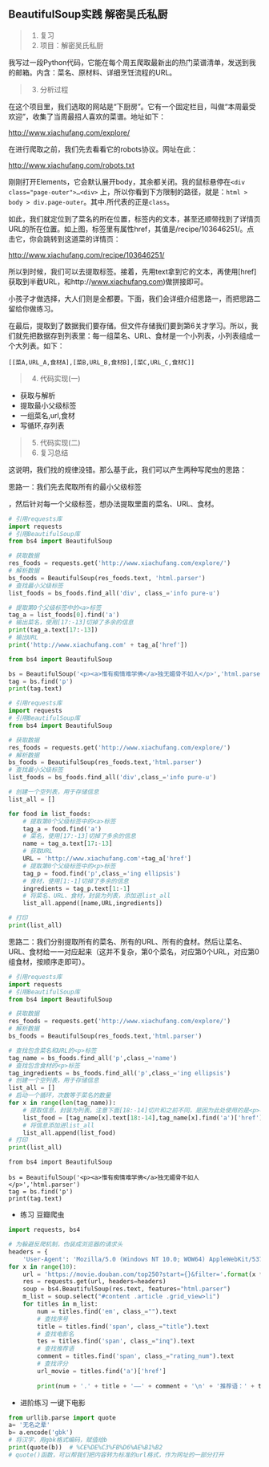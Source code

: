 ## BeautifulSoup实践 解密吴氏私厨

> 1. 复习
> 2. 项目：解密吴氏私厨

我写过一段Python代码，它能在每个周五爬取最新出的热门菜谱清单，发送到我的邮箱。内含：菜名、原材料、详细烹饪流程的URL。

> 3. 分析过程

在这个项目里，我们选取的网站是“下厨房”。它有一个固定栏目，叫做“本周最受欢迎”，收集了当周最招人喜欢的菜谱。地址如下：

http://www.xiachufang.com/explore/

在进行爬取之前，我们先去看看它的robots协议。网址在此：

http://www.xiachufang.com/robots.txt

刚刚打开Elements，它会默认展开body，其余都关闭。我的鼠标悬停在`<div class="page-outer">…<div>` 上，所以你看到下方限制的路径，就是：`html > body > div.page-outer`。其中.所代表的正是`class`。

如此，我们就定位到了菜名的所在位置，<a>标签内的文本，甚至还顺带找到了详情页URL的所在位置。如上图，<a>标签里有属性href，其值是/recipe/103646251/。点击它，你会跳转到这道菜的详情页：

http://www.xiachufang.com/recipe/103646251/

所以到时候，我们可以去提取<a>标签。接着，先用text拿到它的文本，再使用[href]获取到半截URL，和http://www.xiachufang.com)做拼接即可。

小孩子才做选择，大人们则是全都要。下面，我们会详细介绍思路一，而把思路二留给你做练习。

在最后，提取到了数据我们要存储。但文件存储我们要到第6关才学习。所以，我们就先把数据存到列表里：每一组菜名、URL、食材是一个小列表，小列表组成一个大列表。如下：
```
[[菜A,URL_A,食材A],[菜B,URL_B,食材B],[菜C,URL_C,食材C]]
```


> 4. 代码实现(一)
- 获取与解析
- 提取最小父级标签
- 一组菜名,url,食材
- 写循环,存列表
> 5. 代码实现(二)
> 6. 复习总结

这说明，我们找的规律没错。那么基于此，我们可以产生两种写爬虫的思路：

思路一：我们先去爬取所有的最小父级标签<div class="info pure-u">，然后针对每一个父级标签，想办法提取里面的菜名、URL、食材。
```python
# 引用requests库
import requests
# 引用BeautifulSoup库
from bs4 import BeautifulSoup

# 获取数据
res_foods = requests.get('http://www.xiachufang.com/explore/')
# 解析数据
bs_foods = BeautifulSoup(res_foods.text, 'html.parser')
# 查找最小父级标签
list_foods = bs_foods.find_all('div', class_='info pure-u')

# 提取第0个父级标签中的<a>标签
tag_a = list_foods[0].find('a')
# 输出菜名，使用[17:-13]切掉了多余的信息
print(tag_a.text[17:-13])
# 输出URL
print('http://www.xiachufang.com' + tag_a['href'])
```

```python
from bs4 import BeautifulSoup

bs = BeautifulSoup('<p><a>惟有痴情难学佛</a>独无媚骨不如人</p>','html.parser')
tag = bs.find('p')
print(tag.text)
```

```python
# 引用requests库
import requests
# 引用BeautifulSoup库
from bs4 import BeautifulSoup

# 获取数据
res_foods = requests.get('http://www.xiachufang.com/explore/')
# 解析数据
bs_foods = BeautifulSoup(res_foods.text,'html.parser')
# 查找最小父级标签
list_foods = bs_foods.find_all('div',class_='info pure-u')

# 创建一个空列表，用于存储信息
list_all = []

for food in list_foods:
    # 提取第0个父级标签中的<a>标签
    tag_a = food.find('a')
    # 菜名，使用[17:-13]切掉了多余的信息
    name = tag_a.text[17:-13]
    # 获取URL
    URL = 'http://www.xiachufang.com'+tag_a['href']
    # 提取第0个父级标签中的<p>标签
    tag_p = food.find('p',class_='ing ellipsis')
    # 食材，使用[1:-1]切掉了多余的信息
    ingredients = tag_p.text[1:-1]
    # 将菜名、URL、食材，封装为列表，添加进list_all
    list_all.append([name,URL,ingredients])

# 打印
print(list_all)
```

思路二：我们分别提取所有的菜名、所有的URL、所有的食材。然后让菜名、URL、食材给一一对应起来（这并不复杂，第0个菜名，对应第0个URL，对应第0组食材，按顺序走即可）。
```python
# 引用requests库
import requests
# 引用BeautifulSoup库
from bs4 import BeautifulSoup

# 获取数据
res_foods = requests.get('http://www.xiachufang.com/explore/')
# 解析数据
bs_foods = BeautifulSoup(res_foods.text,'html.parser')

# 查找包含菜名和URL的<p>标签
tag_name = bs_foods.find_all('p',class_='name')
# 查找包含食材的<p>标签
tag_ingredients = bs_foods.find_all('p',class_='ing ellipsis')
# 创建一个空列表，用于存储信息
list_all = []
# 启动一个循环，次数等于菜名的数量
for x in range(len(tag_name)):
    # 提取信息，封装为列表。注意下面[18:-14]切片和之前不同，是因为此处使用的是<p>标签，而之前是<a>
    list_food = [tag_name[x].text[18:-14],tag_name[x].find('a')['href'],tag_ingredients[x].text[1:-1]]
    # 将信息添加进list_all    
    list_all.append(list_food)
# 打印
print(list_all)
```

```
from bs4 import BeautifulSoup

bs = BeautifulSoup('<p><a>惟有痴情难学佛</a>独无媚骨不如人</p>','html.parser')
tag = bs.find('p')
print(tag.text)
```

- 练习 豆瓣爬虫
```python
import requests, bs4

# 为躲避反爬机制，伪装成浏览器的请求头
headers = {
    'User-Agent': 'Mozilla/5.0 (Windows NT 10.0; WOW64) AppleWebKit/537.36 (KHTML, like Gecko) Chrome/71.0.3578.98 Safari/537.36'}
for x in range(10):
    url = 'https://movie.douban.com/top250?start={}&filter='.format(x * 25)
    res = requests.get(url, headers=headers)
    soup = bs4.BeautifulSoup(res.text, features="html.parser")
    m_list = soup.select("#content .article .grid_view>li")
    for titles in m_list:
        num = titles.find('em', class_="").text
        # 查找序号
        title = titles.find('span', class_="title").text
        # 查找电影名
        tes = titles.find('span', class_="inq").text
        # 查找推荐语
        comment = titles.find('span', class_="rating_num").text
        # 查找评分
        url_movie = titles.find('a')['href']
        
        print(num + '.' + title + '——' + comment + '\n' + '推荐语：' + tes + '\n' + url_movie)
```

- 进阶练习 一键下电影
```python
from urllib.parse import quote
a= '无名之辈'
b= a.encode('gbk')
# 将汉字，用gbk格式编码，赋值给b
print(quote(b))  # %CE%DE%C3%FB%D6%AE%B1%B2
# quote()函数，可以帮我们把内容转为标准的url格式，作为网址的一部分打开
```


